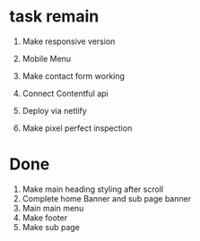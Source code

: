 # task remain

1. Make responsive version
2. Mobile Menu
3. Make contact form working
4. Connect Contentful api

5. Deploy via netlify
6. Make pixel perfect inspection

# Done

1. Make main heading styling after scroll
1. Complete home Banner and sub page banner
1. Main main menu
1. Make footer
1. Make sub page
